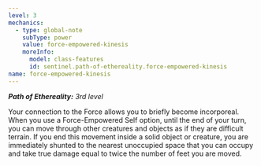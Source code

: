 ```yaml
---
level: 3
mechanics:
  - type: global-note
    subType: power
    value: force-empowered-kinesis
    moreInfo:
      model: class-features
      id: sentinel.path-of-ethereality.force-empowered-kinesis
name: force-empowered-kinesis
---
```

_**Path of Ethereality:** 3rd level_
Your connection to the Force allows you to briefly become incorporeal. When you use a Force-Empowered Self option, until the end of your turn, you can move through other creatures and objects as if they are difficult terrain. If you end this movement inside a solid object or creature, you are immediately shunted to the nearest unoccupied space that you can occupy and take true damage equal to twice the number of feet you are moved. 